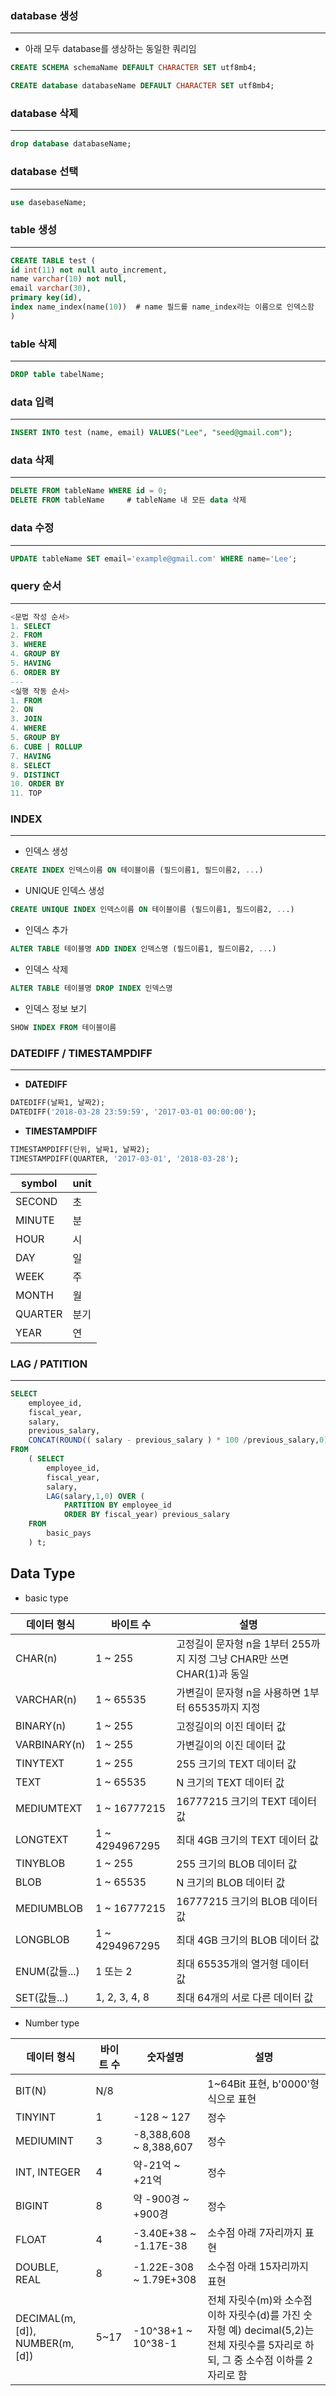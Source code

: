 ### **database 생성**
---
- 아래 모두 database를 생상하는 동일한 쿼리임
~~~sql
CREATE SCHEMA schemaName DEFAULT CHARACTER SET utf8mb4;
~~~

~~~sql
CREATE database databaseName DEFAULT CHARACTER SET utf8mb4;
~~~

### **database 삭제**
---
~~~sql
drop database databaseName;
~~~

### **database 선택**
---
~~~sql
use dasebaseName;
~~~

### **table 생성**
---
~~~sql
CREATE TABLE test (
id int(11) not null auto_increment,
name varchar(10) not null,
email varchar(30),
primary key(id),
index name_index(name(10))  # name 필드를 name_index라는 이름으로 인덱스함
)
~~~

### **table 삭제**
---
~~~sql
DROP table tabelName;
~~~

### **data 입력**
---
~~~sql
INSERT INTO test (name, email) VALUES("Lee", "seed@gmail.com");
~~~

### **data 삭제**
---
~~~sql
DELETE FROM tableName WHERE id = 0;
DELETE FROM tableName     # tableName 내 모든 data 삭제
~~~

### **data 수정**
---
~~~sql
UPDATE tableName SET email='example@gmail.com' WHERE name='Lee';
~~~

### **query 순서**
---
~~~sql
<문법 작성 순서>
1. SELECT
2. FROM
3. WHERE
4. GROUP BY
5. HAVING
6. ORDER BY
---
<실행 작동 순서>
1. FROM
2. ON
3. JOIN
4. WHERE
5. GROUP BY
6. CUBE | ROLLUP
7. HAVING
8. SELECT
9. DISTINCT
10. ORDER BY
11. TOP
~~~

### **INDEX**
---

- 인덱스 생성
~~~sql
CREATE INDEX 인덱스이름 ON 테이블이름 (필드이름1, 필드이름2, ...)
~~~

- UNIQUE 인덱스 생성
~~~sql
CREATE UNIQUE INDEX 인덱스이름 ON 테이블이름 (필드이름1, 필드이름2, ...)
~~~

- 인덱스 추가
~~~sql
ALTER TABLE 테이블명 ADD INDEX 인덱스명 (필드이름1, 필드이름2, ...)
~~~

- 인덱스 삭제
~~~sql
ALTER TABLE 테이블명 DROP INDEX 인덱스명
~~~

- 인덱스 정보 보기
~~~sql
SHOW INDEX FROM 테이블이름
~~~

### **DATEDIFF / TIMESTAMPDIFF**
---
- **DATEDIFF**
~~~sql
DATEDIFF(날짜1, 날짜2);
DATEDIFF('2018-03-28 23:59:59', '2017-03-01 00:00:00');
~~~
- **TIMESTAMPDIFF**
~~~sql
TIMESTAMPDIFF(단위, 날짜1, 날짜2);
TIMESTAMPDIFF(QUARTER, '2017-03-01', '2018-03-28');
~~~
symbol |unit
---    |--- 
SECOND | 초
MINUTE | 분
HOUR   | 시
DAY    | 일
WEEK   | 주
MONTH  | 월
QUARTER| 분기
YEAR   | 연

### **LAG** / **PATITION**
---
~~~sql
SELECT 
	employee_id, 
	fiscal_year, 
	salary,
	previous_salary,
	CONCAT(ROUND(( salary - previous_salary ) * 100 /previous_salary,0),'%')  YoY
FROM
	( SELECT 
		employee_id, 
		fiscal_year, 
		salary,
		LAG(salary,1,0) OVER (
			PARTITION BY employee_id 
			ORDER BY fiscal_year) previous_salary
	FROM
		basic_pays
	) t;   
~~~

Data Type
---

- basic type

|데이터 형식|바이트 수|설명|
|---|---|---|
|CHAR(n)	|1 ~ 255	|고정길이 문자형 n을 1부터 255까지 지정 그냥 CHAR만 쓰면 CHAR(1)과 동일
|VARCHAR(n)	|1 ~ 65535	|가변길이 문자형 n을 사용하면 1부터 65535까지 지정
|BINARY(n)	|1 ~ 255	|고정길이의 이진 데이터 값
|VARBINARY(n)	|1 ~ 255	|가변길이의 이진 데이터 값
|TINYTEXT	|1 ~ 255	|255 크기의 TEXT 데이터 값
|TEXT	|1 ~ 65535	|N 크기의 TEXT 데이터 값
|MEDIUMTEXT	|1 ~ 16777215	|16777215 크기의 TEXT 데이터 값
|LONGTEXT	|1 ~ 4294967295	|최대 4GB 크기의 TEXT 데이터 값
|TINYBLOB	|1 ~ 255	|255 크기의 BLOB 데이터 값
|BLOB	|1 ~ 65535	|N 크기의 BLOB 데이터 값
|MEDIUMBLOB	|1 ~ 16777215	|16777215 크기의 BLOB 데이터 값
|LONGBLOB	|1 ~ 4294967295	|최대 4GB 크기의 BLOB 데이터 값
|ENUM(값들...)	|1 또는 2	|최대 65535개의 열거형 데이터 값
|SET(값들...)	|1, 2, 3, 4, 8	|최대 64개의 서로 다른 데이터 값

- Number type 

|데이터 형식	|바이트 수	|숫자설명| 설명|
|---|---|---|---|
|BIT(N)|	N/8|	 	|1~64Bit 표현, b'0000'형식으로 표현
|TINYINT|	1|	-128 ~ 127	|정수
|MEDIUMINT|	3|	-8,388,608 ~ 8,388,607	|정수
|INT, INTEGER|	4|	약-21억 ~ +21억	|정수
|BIGINT|	8|	약 -900경 ~ +900경	|정수
|FLOAT|	4|	-3.40E+38 ~ -1.17E-38	|소수점 아래 7자리까지 표현
|DOUBLE, REAL|	8|	-1.22E-308 ~ 1.79E+308	|소수점 아래 15자리까지 표현
|DECIMAL(m,[d]), NUMBER(m,[d])|	5~17|	-10^38+1 ~ 10^38-1	|전체 자릿수(m)와 소수점 이하 자릿수(d)를 가진 숫자형 예) decimal(5,2)는 전체 자릿수를 5자리로 하되, 그 중 소수점 이하를 2자리로 함
